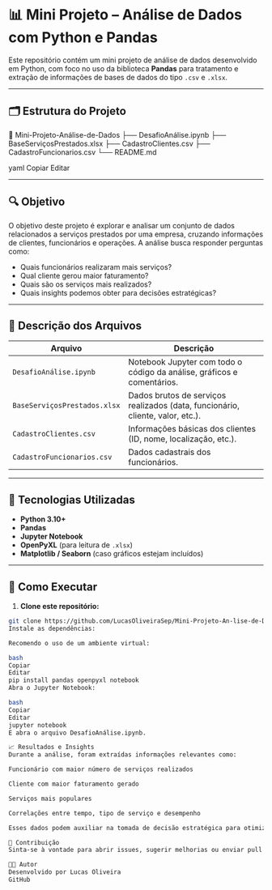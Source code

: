 # 📊 Mini Projeto – Análise de Dados com Python e Pandas

Este repositório contém um mini projeto de análise de dados desenvolvido em Python, com foco no uso da biblioteca **Pandas** para tratamento e extração de informações de bases de dados do tipo `.csv` e `.xlsx`.

---

## 🗂️ Estrutura do Projeto

📁 Mini-Projeto-Análise-de-Dados
├── DesafioAnálise.ipynb
├── BaseServiçosPrestados.xlsx
├── CadastroClientes.csv
├── CadastroFuncionarios.csv
└── README.md

yaml
Copiar
Editar

---

## 🔍 Objetivo

O objetivo deste projeto é explorar e analisar um conjunto de dados relacionados a serviços prestados por uma empresa, cruzando informações de clientes, funcionários e operações. A análise busca responder perguntas como:

- Quais funcionários realizaram mais serviços?
- Qual cliente gerou maior faturamento?
- Quais são os serviços mais realizados?
- Quais insights podemos obter para decisões estratégicas?

---

## 📁 Descrição dos Arquivos

| Arquivo                      | Descrição |
|-----------------------------|-----------|
| `DesafioAnálise.ipynb`      | Notebook Jupyter com todo o código da análise, gráficos e comentários. |
| `BaseServiçosPrestados.xlsx`| Dados brutos de serviços realizados (data, funcionário, cliente, valor, etc.). |
| `CadastroClientes.csv`      | Informações básicas dos clientes (ID, nome, localização, etc.). |
| `CadastroFuncionarios.csv`  | Dados cadastrais dos funcionários. |

---

## 🧰 Tecnologias Utilizadas

- **Python 3.10+**
- **Pandas**
- **Jupyter Notebook**
- **OpenPyXL** (para leitura de `.xlsx`)
- **Matplotlib / Seaborn** (caso gráficos estejam incluídos)

---

## 🚀 Como Executar

1. **Clone este repositório:**

```bash
git clone https://github.com/LucasOliveiraSep/Mini-Projeto-An-lise-de-Dados.git
Instale as dependências:

Recomendo o uso de um ambiente virtual:

bash
Copiar
Editar
pip install pandas openpyxl notebook
Abra o Jupyter Notebook:

bash
Copiar
Editar
jupyter notebook
E abra o arquivo DesafioAnálise.ipynb.

📈 Resultados e Insights
Durante a análise, foram extraídas informações relevantes como:

Funcionário com maior número de serviços realizados

Cliente com maior faturamento gerado

Serviços mais populares

Correlações entre tempo, tipo de serviço e desempenho

Esses dados podem auxiliar na tomada de decisão estratégica para otimizar a operação da empresa.

🤝 Contribuição
Sinta-se à vontade para abrir issues, sugerir melhorias ou enviar pull requests. Toda contribuição é bem-vinda!

👨‍💻 Autor
Desenvolvido por Lucas Oliveira
GitHub

